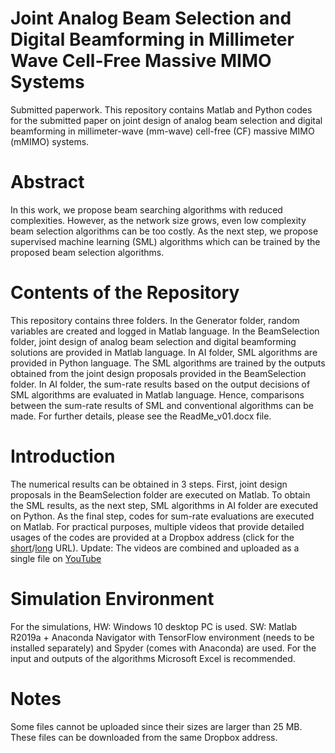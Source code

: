 # Joint Analog Beam Selection and Digital Beamforming in Millimeter Wave Cell-Free Massive MIMO Systems
Submitted paperwork.
This repository contains Matlab and Python codes for the submitted paper on joint design of analog beam selection and digital beamforming in millimeter-wave (mm-wave) cell-free (CF) massive MIMO (mMIMO) systems.
# Abstract
In this work, we propose beam searching algorithms with reduced complexities. However, as the network size grows, even low complexity beam selection algorithms can be too costly. As the next step, we propose supervised machine learning (SML) algorithms which can be trained by the proposed beam selection algorithms.
# Contents of the Repository
This repository contains three folders. In the Generator folder, random variables are created and logged in Matlab language. In the BeamSelection folder, joint design of analog beam selection and digital beamforming solutions are provided in Matlab language. In AI folder, SML algorithms are provided in Python language. The SML algorithms are trained by the outputs obtained from the joint design proposals provided in the BeamSelection folder. In AI folder, the sum-rate results based on the output decisions of SML algorithms are evaluated in Matlab language. Hence, comparisons between the sum-rate results of SML and conventional algorithms can be made. For further details, please see the ReadMe_v01.docx file.
# Introduction
The numerical results can be obtained in 3 steps. First, joint design proposals in the BeamSelection folder are executed on Matlab. To obtain the SML results, as the next step, SML algorithms in AI folder are executed on Python. As the final step, codes for sum-rate evaluations are executed on Matlab. For practical purposes, multiple videos that provide detailed usages of the codes are provided at a Dropbox address (click for the [short](https://tinyurl.com/beamselection)/[long](https://www.dropbox.com/sh/07dk4iatc1ahjps/AAAeSaKjjvgOxZ0W6tPh8RMFa?dl=0) URL).
Update: The videos are combined and uploaded as a single file on [YouTube](https://www.youtube.com/watch?v=tArW7X8EYIw&t=31s)  
# Simulation Environment
For the simulations, 
HW: Windows 10 desktop PC is used. 
SW: Matlab R2019a + Anaconda Navigator with TensorFlow environment (needs to be installed separately) and Spyder (comes with Anaconda) are used. For the input and outputs of the algorithms Microsoft Excel is recommended.
# Notes
Some files cannot be uploaded since their sizes are larger than 25 MB. These files can be downloaded from the same Dropbox address.
